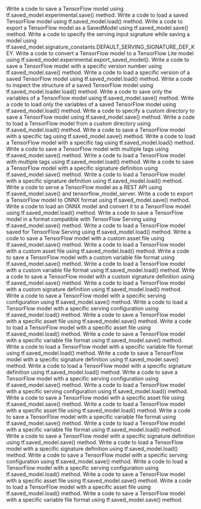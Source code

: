 Write a code to save a TensorFlow model using tf.saved_model.experimental.save() method.
Write a code to load a saved TensorFlow model using tf.saved_model.load() method.
Write a code to export a TensorFlow model as a SavedModel using tf.saved_model.save() method.
Write a code to specify the serving input signature while saving a model using tf.saved_model.signature_constants.DEFAULT_SERVING_SIGNATURE_DEF_KEY.
Write a code to convert a TensorFlow model to a TensorFlow Lite model using tf.saved_model.experimental.export_saved_model().
Write a code to save a TensorFlow model with a specific version number using tf.saved_model.save() method.
Write a code to load a specific version of a saved TensorFlow model using tf.saved_model.load() method.
Write a code to inspect the structure of a saved TensorFlow model using tf.saved_model.loader.load() method.
Write a code to save only the variables of a TensorFlow model using tf.saved_model.save() method.
Write a code to load only the variables of a saved TensorFlow model using tf.saved_model.load() method.
Write a code to specify a custom directory to save a TensorFlow model using tf.saved_model.save() method.
Write a code to load a TensorFlow model from a custom directory using tf.saved_model.load() method.
Write a code to save a TensorFlow model with a specific tag using tf.saved_model.save() method.
Write a code to load a TensorFlow model with a specific tag using tf.saved_model.load() method.
Write a code to save a TensorFlow model with multiple tags using tf.saved_model.save() method.
Write a code to load a TensorFlow model with multiple tags using tf.saved_model.load() method.
Write a code to save a TensorFlow model with a specific signature definition using tf.saved_model.save() method.
Write a code to load a TensorFlow model with a specific signature definition using tf.saved_model.load() method.
Write a code to serve a TensorFlow model as a REST API using tf.saved_model.save() and tensorflow_model_server.
Write a code to export a TensorFlow model to ONNX format using tf.saved_model.save() method.
Write a code to load an ONNX model and convert it to a TensorFlow model using tf.saved_model.load() method.
Write a code to save a TensorFlow model in a format compatible with TensorFlow Serving using tf.saved_model.save() method.
Write a code to load a TensorFlow model saved for TensorFlow Serving using tf.saved_model.load() method.
Write a code to save a TensorFlow model with a custom asset file using tf.saved_model.save() method.
Write a code to load a TensorFlow model with a custom asset file using tf.saved_model.load() method.
Write a code to save a TensorFlow model with a custom variable file format using tf.saved_model.save() method.
Write a code to load a TensorFlow model with a custom variable file format using tf.saved_model.load() method.
Write a code to save a TensorFlow model with a custom signature definition using tf.saved_model.save() method.
Write a code to load a TensorFlow model with a custom signature definition using tf.saved_model.load() method.
Write a code to save a TensorFlow model with a specific serving configuration using tf.saved_model.save() method.
Write a code to load a TensorFlow model with a specific serving configuration using tf.saved_model.load() method.
Write a code to save a TensorFlow model with a specific asset file using tf.saved_model.save() method.
Write a code to load a TensorFlow model with a specific asset file using tf.saved_model.load() method.
Write a code to save a TensorFlow model with a specific variable file format using tf.saved_model.save() method.
Write a code to load a TensorFlow model with a specific variable file format using tf.saved_model.load() method.
Write a code to save a TensorFlow model with a specific signature definition using tf.saved_model.save() method.
Write a code to load a TensorFlow model with a specific signature definition using tf.saved_model.load() method.
Write a code to save a TensorFlow model with a specific serving configuration using tf.saved_model.save() method.
Write a code to load a TensorFlow model with a specific serving configuration using tf.saved_model.load() method.
Write a code to save a TensorFlow model with a specific asset file using tf.saved_model.save() method.
Write a code to load a TensorFlow model with a specific asset file using tf.saved_model.load() method.
Write a code to save a TensorFlow model with a specific variable file format using tf.saved_model.save() method.
Write a code to load a TensorFlow model with a specific variable file format using tf.saved_model.load() method.
Write a code to save a TensorFlow model with a specific signature definition using tf.saved_model.save() method.
Write a code to load a TensorFlow model with a specific signature definition using tf.saved_model.load() method.
Write a code to save a TensorFlow model with a specific serving configuration using tf.saved_model.save() method.
Write a code to load a TensorFlow model with a specific serving configuration using tf.saved_model.load() method.
Write a code to save a TensorFlow model with a specific asset file using tf.saved_model.save() method.
Write a code to load a TensorFlow model with a specific asset file using tf.saved_model.load() method.
Write a code to save a TensorFlow model with a specific variable file format using tf.saved_model.save() method.